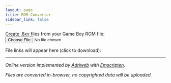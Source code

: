 ```yaml
---
layout: page
title: ROM Converter
sidebar_link: false
---
```


<link rel="stylesheet" href="{{ site.baseurl }}/assets/css/bootstrap.css">
<link rel="stylesheet" href="{{ site.baseurl }}/assets/css/bootstrap-theme.css">
<style>
    #buttonsContainer button { margin-right: 5px; }
    #dlList li { display: inline-block; }
    #dlList li:before { content: '\2022'; margin-left: 0.5em; margin-right: 0.25em; }
</style>

Create .8xv files from your Game Boy ROM file: <input style="display: inline-block" type="file" accept=".gb,.gbc,.rom,.zip" onChange="fileLoad(event)"/>

File links will appear here (click to download):
<ul id="dlList"></ul>

<div id="buttonsContainer"></div>

-----

*Online version implemented by [Adriweb](https://github.com/adriweb) with [Emscripten](http://emscripten.org/).*

*Files are converted in-browser, no copyrighted data will be uploaded.*

<script src="romgen-utils.js"></script>
<script>
    var script = document.createElement('script');
    script.src = "romgen.js";
    document.body.appendChild(script);
</script>
